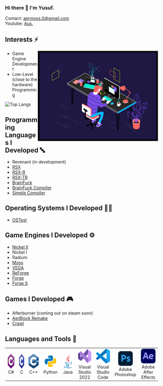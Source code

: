 ### Hi there 👋 I'm Yusuf.

Contact: aermoss.0@gmail.com <br>
Youtube: [Aus.](https://www.youtube.com/c/Ausraid)

## Interests ⚡

 <img align="right" alt="GIF" src="https://github.com/Aermoss/Aermoss/blob/main/coding.gif" width="386" height="286" style="border:5px solid black"/>

- Game Engine Development
- Low-Level (close to the hardware) Programming

![Top Langs](https://github-readme-stats.vercel.app/api/top-langs/?username=Aermoss&theme=github_dark)

## Programming Languages I Developed 🔤
- Revenant (in development)
- [RSX](https://github.com/Aermoss/RSX)
- [RSX-R](https://github.com/Aermoss/RSX-R)
- [RSX-TR](https://github.com/Aermoss/RSX-TR)
- [BrainFuck](https://github.com/Aermoss/BrainFuck)
- [BrainFuck Compiler](https://github.com/Aermoss/BrainFuck-Compiler)
- [Simple Compiler](https://github.com/Aermoss/SimpleCompiler)

## Operating Systems I Developed 🧑‍💻
- [OSTest](https://github.com/Aermoss/OSTest)

## Game Engines I Developed ⚙️
- [Nickel II](https://github.com/Aermoss/Nickel2)
- Nickel I
- Radium
- [Moss](https://github.com/Aermoss/Moss)
- [VEGA](https://github.com/Aermoss/VEGA)
- [ReForge](https://github.com/Aermoss/ReForge)
- [Forge](https://github.com/Aermoss/Forge)
- [Forge S](https://github.com/Aermoss/ForgeS)

## Games I Developed 🎮
- Afterburner (coming out on steam soon)
- [AerBlock Remake](https://github.com/Aermoss/AerBlock-Remake)
- [Crawl](https://github.com/Aermoss/Crawl)

## Languages and Tools 🧰
<table>
  <tr>
    <td align="center" width="96">
      <a href="https://dotnet.microsoft.com/languages/csharp">
        <img src="https://github.com/Aermoss/Aermoss/blob/main/pictures/csharp.svg" width="48" height="48" alt="C#" />
      </a>
      <br>C#
    </td>
    <td align="center" width="96">
      <a href="https://en.wikipedia.org/wiki/C_(programming_language)">
        <img src="https://github.com/Aermoss/Aermoss/blob/main/pictures/c.svg" width="48" height="48" alt="C" />
      </a>
      <br>C
    </td>
    <td align="center" width="96">
      <a href="https://en.wikipedia.org/wiki/C%2B%2B">
        <img src="https://github.com/Aermoss/Aermoss/blob/main/pictures/cpp.svg" width="48" height="48" alt="C++"/>
      </a>
      <br>C++
    </td>
    <td align="center" width="96">
      <a href="https://www.python.org">
        <img src="https://github.com/Aermoss/Aermoss/blob/main/pictures/python.svg" width="48" height="48" alt="Python" />
      </a>
      <br>Python
    </td>
    <td align="center" width="96">
      <a href="https://www.java.com/">
        <img src="https://github.com/Aermoss/Aermoss/blob/main/pictures/java.svg" width="48" height="48" alt="Java" />
      </a>
      <br>Java
    </td>
    <td align="center" width="96">
      <a href="https://visualstudio.microsoft.com/vs/" >
        <img src="https://github.com/Aermoss/Aermoss/blob/main/pictures/visualstudio.svg" width="48" height="48" alt="Visual Stuido 2022" />
      </a>
      <br>Visual Studio 2022
    </td>
    <td align="center" width="96">
      <a href="https://code.visualstudio.com" >
        <img src="https://github.com/Aermoss/Aermoss/blob/main/pictures/visualstudiocode.svg" width="48" height="48" alt="Visual Stuido Code" />
      </a>
      <br>Visual Studio Code
    </td>
    <td align="center" width="96">
      <a href="https://www.adobe.com/products/photoshop.html" >
        <img src="https://github.com/Aermoss/Aermoss/blob/main/pictures/photoshop.svg" width="48" height="48" alt="Adobe Photoshop" />
      </a>
      <br>Adobe Photoshop
    </td>
   <td align="center" width="96">
      <a href="https://www.adobe.com/products/aftereffects.html" >
        <img src="https://github.com/Aermoss/Aermoss/blob/main/pictures/aftereffects.svg" width="48" height="48" alt="Adobe After Effects" />
      </a>
      <br>Adobe After Effects
    </td>
  </tr>
</table>
